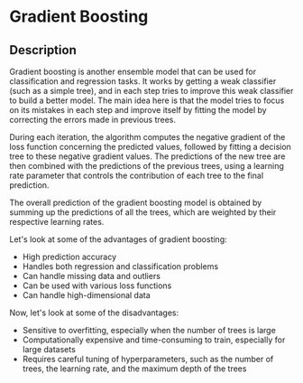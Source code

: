 # Gradient Boosting

## Description

Gradient boosting is another ensemble model that can be used for classification and regression tasks. It works by getting a weak classifier (such as a simple tree), and in each step tries to improve this weak classifier to build a better model. The main idea here is that the model tries to focus on its mistakes in each step and improve itself by fitting the model by correcting the errors made in previous trees.

During each iteration, the algorithm computes the negative gradient of the loss function concerning the predicted values, followed by fitting a decision tree to these negative gradient values. The predictions of the new tree are then combined with the predictions of the previous trees, using a learning rate parameter that controls the contribution of each tree to the final prediction.

The overall prediction of the gradient boosting model is obtained by summing up the predictions of all the trees, which are weighted by their respective learning rates.

Let's look at some of the advantages of gradient boosting:

- High prediction accuracy
- Handles both regression and classification problems
- Can handle missing data and outliers
- Can be used with various loss functions
- Can handle high-dimensional data

Now, let's look at some of the disadvantages:

- Sensitive to overfitting, especially when the number of trees is large
- Computationally expensive and time-consuming to train, especially for large datasets
- Requires careful tuning of hyperparameters, such as the number of trees, the learning rate, and the maximum depth of the trees
